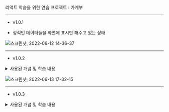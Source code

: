 리액트 학습을 위한 연습 프로젝트 : 가계부

---
* v1.0.1
- 정적인 데이터들을 화면에 표시만 해주고 있는 상태

![스크린샷, 2022-06-12 14-36-37](https://user-images.githubusercontent.com/43470398/173217279-0eea0f6e-77f6-41f0-bc68-49be86ec18cb.png)

---
* v1.0.2

<details>
<summary>사용된 개념 및 학습 내용</summary>
<div markdown="1">

- 폼 데이터 이벤트 처리

- 사용자 입력을 받아 상태로 관리, 상태 끌어 올리기

- 이전 상태에 의존하는 상태를 업데이트 하는 방법

```javascript
// 카운터 예시
setCount(prevCount => prevCount+1);
```
</div>
</details>

![스크린샷, 2022-06-13 17-32-15](https://user-images.githubusercontent.com/43470398/173314036-ecd6924f-01e9-4b95-b34a-191d707fb7f7.png)

---
* v1.0.3

<details>
<summary>사용된 개념 및 학습 내용</summary>
<div markdown="1">

- 배열 고차함수 map을 이용한 렌더링 ([key의 필요성](https://velog.io/@tpgus758/map-%EC%82%AC%EC%9A%A9%EC%8B%9C-%ED%82%A4-%EA%B0%92%EC%97%90-%EB%8C%80%ED%95%B4%EC%84%9C))

- 년도별 데이터 필터링

- 이전 상태에 의존하는 상태를 업데이트

```javascript
// 기존 가계부에 새로운 데이터 추가하는 로직
  function addExpenseHandler(expense) {
    setExpenses((prevExpenses) => [expense, ...prevExpenses]);
  }
```
</div>
</details>
